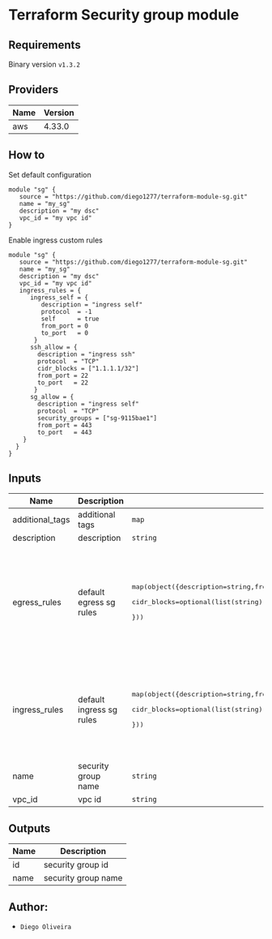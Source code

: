 # Terraform Security group module

## Requirements
Binary version ```v1.3.2```

## Providers

| Name | Version |
|------|---------|
| aws | 4.33.0 |

## How to
Set default configuration
```
module "sg" {
   source = "https://github.com/diego1277/terraform-module-sg.git"
   name = "my_sg"
   description = "my dsc"
   vpc_id = "my vpc id"
}
```
Enable ingress custom rules
```
module "sg" {
   source = "https://github.com/diego1277/terraform-module-sg.git"
   name = "my_sg"
   description = "my dsc"
   vpc_id = "my vpc id"   
   ingress_rules = {
      ingress_self = {
         description = "ingress self"
         protocol  = -1
         self      = true
         from_port = 0
         to_port   = 0
       }
      ssh_allow = {
        description = "ingress ssh"
        protocol  = "TCP"
        cidr_blocks = ["1.1.1.1/32"]
        from_port = 22
        to_port   = 22
       }
      sg_allow = {
        description = "ingress self"
        protocol  = "TCP"
        security_groups = ["sg-9115bae1"]
        from_port = 443
        to_port   = 443
    }
  }
}
```
## Inputs

| Name | Description | Type | Default | Required |
|------|-------------|------|---------|:--------:|
| additional\_tags | additional tags | `map` | `{}` | no |
| description | description | `string` | n/a | yes |
| egress\_rules | default egress sg rules | <pre>map(object({description=string,from_port=number,to_port=number,protocol=string,<br>                     cidr_blocks=optional(list(string)),self=optional(bool),security_groups=optional(list(string))<br>  }))</pre> | <pre>{<br>  "egress_default": {<br>    "cidr_blocks": [<br>      "0.0.0.0/0"<br>    ],<br>    "description": "egress default",<br>    "from_port": 0,<br>    "protocol": "-1",<br>    "to_port": 0<br>  }<br>}</pre> | no |
| ingress\_rules | default ingress sg rules | <pre>map(object({description=string,from_port=number,to_port=number,protocol=string,<br>                     cidr_blocks=optional(list(string)),self=optional(bool),security_groups=optional(list(string))<br>  }))</pre> | <pre>{<br>  "ingress_self": {<br>    "description": "ingress self",<br>    "from_port": 0,<br>    "protocol": -1,<br>    "self": true,<br>    "to_port": 0<br>  }<br>}</pre> | no |
| name | security group name | `string` | n/a | yes |
| vpc\_id | vpc id | `string` | n/a | yes |

## Outputs

| Name | Description |
|------|-------------|
| id | security group id |
| name | security group name |

## Author:
- `Diego Oliveira`

